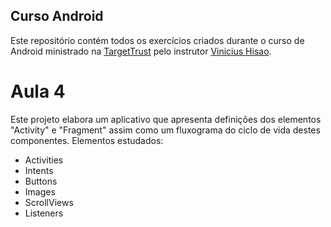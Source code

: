 ## Curso Android

Este repositório contém todos os exercícios criados durante o curso de Android ministrado na [TargetTrust](http://www.targettrust.com.br) pelo instrutor [Vinicius Hisao](https://github.com/viniciushisao).

# Aula 4
Este projeto elabora um aplicativo que apresenta definições dos elementos "Activity" e "Fragment" assim como um fluxograma do ciclo de vida destes componentes.
Elementos estudados:
* Activities
* Intents
* Buttons
* Images
* ScrollViews
* Listeners
